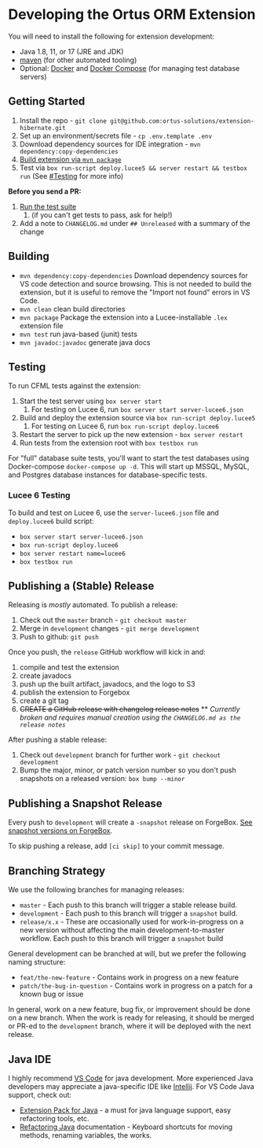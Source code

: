 # Developing the Ortus ORM Extension

You will need to install the following for extension development:

* Java 1.8, 11, or 17 (JRE and JDK)
* [maven](https://linuxize.com/post/how-to-install-apache-maven-on-ubuntu-20-04/) (for other automated tooling)
* Optional: [Docker](https://docs.docker.com/engine/install/) and [Docker Compose](https://docs.docker.com/compose/install/) (for managing test database servers)

## Getting Started

1. Install the repo - `git clone git@github.com:ortus-solutions/extension-hibernate.git`
2. Set up an environment/secrets file - `cp .env.template .env`
3. Download dependency sources for IDE integration - `mvn dependency:copy-dependencies`
4. [Build extension via `mvn package`](#building)
5. Test via `box run-script deploy.lucee5 && server restart && testbox run` (See [#Testing](#testing) for more info)

**Before you send a PR:**

1. [Run the test suite](#testing)
   1. (if you can't get tests to pass, ask for help!)
2. Add a note to `CHANGELOG.md` under `## Unreleased` with a summary of the change

## Building

* `mvn dependency:copy-dependencies` Download dependency sources for VS code detection and source browsing. This is not needed to build the extension, but it is useful to remove the "Import not found" errors in VS Code.
* `mvn clean` clean build directories
* `mvn package` Package the extension into a Lucee-installable `.lex` extension file
* `mvn test` run java-based (junit) tests
* `mvn javadoc:javadoc` generate java docs

## Testing

To run CFML tests against the extension:

1. Start the test server using `box server start`
   1. For testing on Lucee 6, run `box server start server-lucee6.json`
2. Build and deploy the extension source via `box run-script deploy.lucee5`
   1. For testing on Lucee 6, run `box run-script deploy.lucee6`
3. Restart the server to pick up the new extension - `box server restart`
4. Run tests from the extension root with `box testbox run`

For "full" database suite tests, you'll want to start the test databases using Docker-compose `docker-compose up -d`. This will start up MSSQL, MySQL, and Postgres database instances for database-specific tests.

### Lucee 6 Testing

To build and test on Lucee 6, use the `server-lucee6.json` file and `deploy.lucee6` build script:

* `box server start server-lucee6.json`
* `box run-script deploy.lucee6`
* `box server restart name=lucee6`
* `box testbox run`

## Publishing a (Stable) Release

Releasing is *mostly* automated. To publish a release:

1. Check out the `master` branch - `git checkout master`
2. Merge in `development` changes - `git merge development`
3. Push to github: `git push`

Once you push, the `release` GitHub workflow will kick in and:

1. compile and test the extension
2. create javadocs
3. push up the built artifact, javadocs, and the logo to S3
4. publish the extension to Forgebox
5. create a git tag
6. ~~CREATE a GitHub release with changelog release notes~~ ** _Currently broken and requires manual creation using the `CHANGELOG.md as the release notes`_

After pushing a stable release:

1. Check out `development` branch for further work - `git checkout development`
2. Bump the major, minor, or patch version number so you don't push snapshots on a released version: `box bump --minor`

## Publishing a Snapshot Release

Every push to `development` will create a `-snapshot` release on ForgeBox. [See snapshot versions on ForgeBox](https://forgebox.io/view/D062D72F-F8A2-46F0-8CBC91325B2F067B?filter=snapshot#versions).

To skip pushing a release, add `[ci skip]` to your commit message.

## Branching Strategy

We use the following branches for managing releases:

* `master` - Each push to this branch will trigger a stable release build.
* `development` - Each push to this branch will trigger a `snapshot` build.
* `release/x.x` - These are occasionally used for work-in-progress on a new version without affecting the main development-to-master workflow. Each push to this branch will trigger a `snapshot` build

General development can be branched at will, but we prefer the following naming structure:

* `feat/the-new-feature` - Contains work in progress on a new feature
* `patch/the-bug-in-question` - Contains work in progress on a patch for a known bug or issue

In general, work on a new feature, bug fix, or improvement should be done on a new branch. When the work is ready for releasing, it should be merged or PR-ed to the `development` branch, where it will be deployed with the next release.

## Java IDE

I highly recommend [VS Code](https://code.visualstudio.com/) for java development. More experienced Java developers may appreciate a java-specific IDE like [Intellij](https://www.jetbrains.com/idea/). For VS Code Java support, check out:

* [Extension Pack for Java](https://marketplace.visualstudio.com/items?itemName=vscjava.vscode-java-pack) - a must for java language support, easy refactoring tools, etc.
* [Refactoring Java](https://code.visualstudio.com/docs/java/java-refactoring) documentation - Keyboard shortcuts for moving methods, renaming variables, the works.
